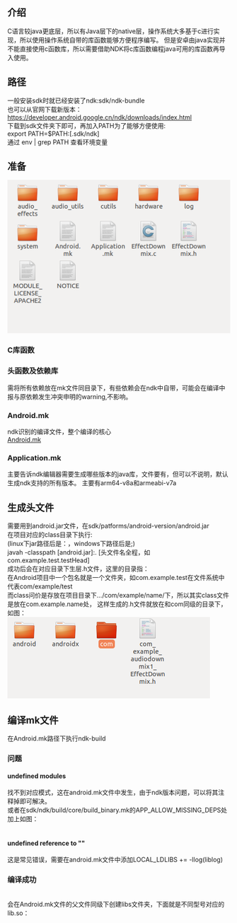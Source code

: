 ## 介绍
C语言较java更底层，所以有Java层下的native层，操作系统大多基于c进行实现，所以使用操作系统自带的库函数能够方便程序编写。
但是安卓由java实现并不能直接使用c函数库，所以需要借助NDK将c库函数编程java可用的库函数再导入使用。
## 路径
一般安装sdk时就已经安装了ndk:sdk/ndk-bundle  
也可以从官网下载新版本：https://developer.android.google.cn/ndk/downloads/index.html  
下载到sdk文件夹下即可，再加入PATH为了能够方便使用:  
export PATH=$PATH:[.sdk/ndk]  
通过 env | grep PATH 查看环境变量
## 准备
![](https://github.com/gaoynui/Android-learning/blob/master/pics/%E6%96%87%E4%BB%B6%E7%BB%84%E6%88%90.png)
### C库函数
### 头函数及依赖库
需将所有依赖放在mk文件同目录下，有些依赖会在ndk中自带，可能会在编译中报与原依赖发生冲突申明的warning,不影响。
### Android.mk
ndk识别的编译文件，整个编译的核心  
[Android.mk](https://github.com/gaoynui/Android-learning/blob/master/docs/Android.mk)
### Application.mk
主要告诉ndk编辑器需要生成哪些版本的java库，文件要有，但可以不说明，默认生成ndk支持的所有版本。
主要有arm64-v8a和armeabi-v7a
## 生成头文件
需要用到android.jar文件，在sdk/patforms/android-version/android.jar  
在项目对应的class目录下执行:  
(linux下jar路径后是：，windows下路径后是;)  
javah -classpath [android.jar]:. [头文件名全程，如com.example.test.testHead]  
成功后会在对应目录下生层.h文件，这里的目录指：  
在Android项目中一个包名就是一个文件夹，如com.example.test在文件系统中代表com/example/test  
而class问价是存放在项目目录下.../com/example/name/下，所以其实class文件是放在com.example.name处，
这样生成的.h文件就放在和com同级的目录下，如图：  
![](https://github.com/gaoynui/Android-learning/blob/master/pics/%E7%94%9F%E6%88%90%E7%9A%84%E5%A4%B4%E6%96%87%E4%BB%B6.png?raw=true)
## 编译mk文件
在Android.mk路径下执行ndk-build  
### 问题
#### undefined modules
找不到对应模式，这在android.mk文件中发生，由于ndk版本问题，可以将其注释掉即可解决。  
或者在sdk/ndk/build/core/build_binary.mk的APP_ALLOW_MISSING_DEPS处加上如图：  
![]()
#### undefined reference to ""
这是常见错误，需要在android.mk文件中添加LOCAL_LDLIBS += -llog(liblog)
### 编译成功
![]()  
会在Android.mk文件的父文件同级下创建libs文件夹，下面就是不同型号对应的lib.so：  
![]()
